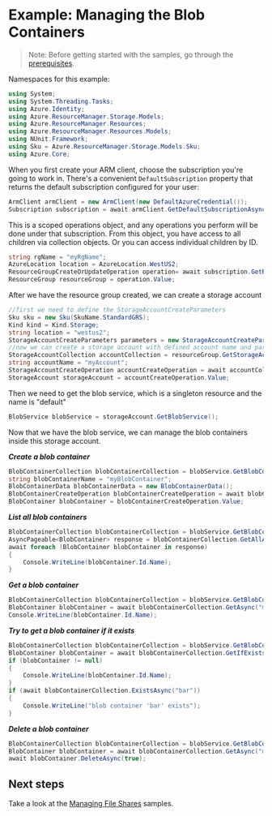 # Example: Managing the Blob Containers

>Note: Before getting started with the samples, go through the [prerequisites](https://github.com/Azure/azure-sdk-for-net/tree/main/sdk/resourcemanager/Azure.ResourceManager#prerequisites).

Namespaces for this example:

```C# Snippet:Managing_StorageAccounts_NameSpaces
using System;
using System.Threading.Tasks;
using Azure.Identity;
using Azure.ResourceManager.Storage.Models;
using Azure.ResourceManager.Resources;
using Azure.ResourceManager.Resources.Models;
using NUnit.Framework;
using Sku = Azure.ResourceManager.Storage.Models.Sku;
using Azure.Core;
```

When you first create your ARM client, choose the subscription you're going to work in. There's a convenient `DefaultSubscription` property that returns the default subscription configured for your user:

```C# Snippet:Managing_StorageAccounts_DefaultSubscription
ArmClient armClient = new ArmClient(new DefaultAzureCredential());
Subscription subscription = await armClient.GetDefaultSubscriptionAsync();
```

This is a scoped operations object, and any operations you perform will be done under that subscription. From this object, you have access to all children via collection objects. Or you can access individual children by ID.

```C# Snippet:Managing_StorageAccounts_GetResourceGroupCollection
string rgName = "myRgName";
AzureLocation location = AzureLocation.WestUS2;
ResourceGroupCreateOrUpdateOperation operation= await subscription.GetResourceGroups().CreateOrUpdateAsync(rgName, new ResourceGroupData(location));
ResourceGroup resourceGroup = operation.Value;
```

After we have the resource group created, we can create a storage account

```C# Snippet:Managing_StorageAccounts_CreateStorageAccount
//first we need to define the StorageAccountCreateParameters
Sku sku = new Sku(SkuName.StandardGRS);
Kind kind = Kind.Storage;
string location = "westus2";
StorageAccountCreateParameters parameters = new StorageAccountCreateParameters(sku, kind, location);
//now we can create a storage account with defined account name and parameters
StorageAccountCollection accountCollection = resourceGroup.GetStorageAccounts();
string accountName = "myAccount";
StorageAccountCreateOperation accountCreateOperation = await accountCollection.CreateOrUpdateAsync(true, accountName, parameters);
StorageAccount storageAccount = accountCreateOperation.Value;
```


Then we need to get the blob service, which is a singleton resource and the name is "default"

```C# Snippet:Managing_BlobContainers_GetBlobService
BlobService blobService = storageAccount.GetBlobService();
```


Now that we have the blob service, we can manage the blob containers inside this storage account.

***Create a blob container***

```C# Snippet:Managing_BlobContainers_CreateBlobContainer
BlobContainerCollection blobContainerCollection = blobService.GetBlobContainers();
string blobContainerName = "myBlobContainer";
BlobContainerData blobContainerData = new BlobContainerData();
BlobContainerCreateOperation blobContainerCreateOperation = await blobContainerCollection.CreateOrUpdateAsync(true, blobContainerName, blobContainerData);
BlobContainer blobContainer = blobContainerCreateOperation.Value;
```

***List all blob containers***

```C# Snippet:Managing_BlobContainers_ListBlobContainers
BlobContainerCollection blobContainerCollection = blobService.GetBlobContainers();
AsyncPageable<BlobContainer> response = blobContainerCollection.GetAllAsync();
await foreach (BlobContainer blobContainer in response)
{
    Console.WriteLine(blobContainer.Id.Name);
}
```

***Get a blob container***

```C# Snippet:Managing_BlobContainers_GetBlobContainer
BlobContainerCollection blobContainerCollection = blobService.GetBlobContainers();
BlobContainer blobContainer = await blobContainerCollection.GetAsync("myBlobContainer");
Console.WriteLine(blobContainer.Id.Name);
```

***Try to get a blob container if it exists***

```C# Snippet:Managing_BlobContainers_GetBlobContainerIfExists
BlobContainerCollection blobContainerCollection = blobService.GetBlobContainers();
BlobContainer blobContainer = await blobContainerCollection.GetIfExistsAsync("foo");
if (blobContainer != null)
{
    Console.WriteLine(blobContainer.Id.Name);
}
if (await blobContainerCollection.ExistsAsync("bar"))
{
    Console.WriteLine("blob container 'bar' exists");
}
```

***Delete a blob container***

```C# Snippet:Managing_BlobContainers_DeleteBlobContainer
BlobContainerCollection blobContainerCollection = blobService.GetBlobContainers();
BlobContainer blobContainer = await blobContainerCollection.GetAsync("myBlobContainer");
await blobContainer.DeleteAsync(true);
```

## Next steps

Take a look at the [Managing File Shares](https://github.com/Azure/azure-sdk-for-net/blob/main/sdk/storage/Azure.ResourceManager.Storage/samples/Sample2_ManagingFileShares.md) samples.
